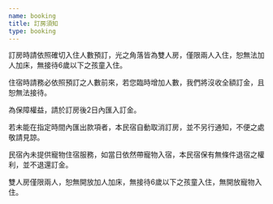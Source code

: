 ```yaml
---
name: booking
title: 訂房須知
type: booking
---
```


訂房時請依照確切入住人數預訂，光之角落皆為雙人房，僅限兩人入住，恕無法加人加床，無接待6歲以下之孩童入住。

住宿時請務必依照預訂之人數前來，若您臨時增加人數，我們將沒收全額訂金，且恕無法接待。

為保障權益，請於訂房後2日內匯入訂金。

若未能在指定時間內匯出款項者，本民宿自動取消訂房，並不另行通知，不便之處敬請見諒。

民宿內未提供寵物住宿服務，如當日依然帶寵物入宿，本民宿保有無條件退宿之權利，並不退還訂金。

雙人房僅限兩人，恕無開放加人加床，無接待6歲以下之孩童入住，無開放寵物入住。
